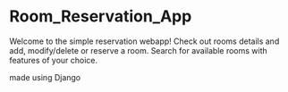 # Room_Reservation_App

Welcome to the simple reservation webapp!
Check out rooms details and add, modify/delete or reserve a room.
Search for available rooms with features of your choice.

made using Django
